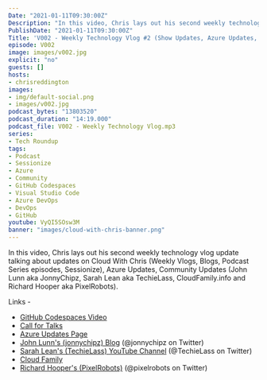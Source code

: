 ```yaml
---
Date: "2021-01-11T09:30:00Z"
Description: "In this video, Chris lays out his second weekly technology vlog update talking about updates on Cloud With Chris (Weekly Vlogs, Blogs, Podcast Series episodes, Sessionize), Azure Updates, Community Updates (John Lunn aka JonnyChipz, Sarah Lean aka TechieLass, CloudFamily.info and Richard Hooper aka PixelRobots)."
PublishDate: "2021-01-11T09:30:00Z"
Title: 'V002 - Weekly Technology Vlog #2 (Show Updates, Azure Updates, CloudFamily.info)'
episode: V002
image: images/v002.jpg
explicit: "no"
guests: []
hosts:
- chrisreddington
images:
- img/default-social.png
- images/v002.jpg
podcast_bytes: "13803520"
podcast_duration: "14:19.000"
podcast_file: V002 - Weekly Technology Vlog.mp3
series:
- Tech Roundup
tags:
- Podcast
- Sessionize
- Azure
- Community
- GitHub Codespaces
- Visual Studio Code
- Azure DevOps
- DevOps
- GitHub
youtube: VyQI5SOsw3M
banner: "images/cloud-with-chris-banner.png"
---
```

In this video, Chris lays out his second weekly technology vlog update talking about updates on Cloud With Chris (Weekly Vlogs, Blogs, Podcast Series episodes, Sessionize), Azure Updates, Community Updates (John Lunn aka JonnyChipz, Sarah Lean aka TechieLass, CloudFamily.info and Richard Hooper aka PixelRobots).

Links -

* [GitHub Codespaces Video](https://www.youtube.com/watch?v=H6134ad2x4Q)
* [Call for Talks](https://sessionize.com/CloudWithChris)
* [Azure Updates Page](https://azure.microsoft.com/en-gb/updates/)
* [John Lunn's (jonnychipz) Blog](https://jonnychipz.com/) (@jonnychipz on Twitter)
* [Sarah Lean's (TechieLass) YouTube Channel](https://www.youtube.com/c/TechieLass) (@TechieLass on Twitter)
* [Cloud Family](https://cloudfamily.info/)
* [Richard Hooper's (PixelRobots)](https://pixelrobots.co.uk/) (@pixelrobots on Twitter)
